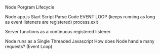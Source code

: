 Node Porgram Lifecycle

  Node app.js
  Start Script 
  Parse Code 
  EVENT LOOP (keeps running as long as event listeners are registered)
  process.exit
  
Server functions as a continuous registered listener.

Node runs as a Single Threaded Javascript
How does Node handle many requests? (Event Loop)
